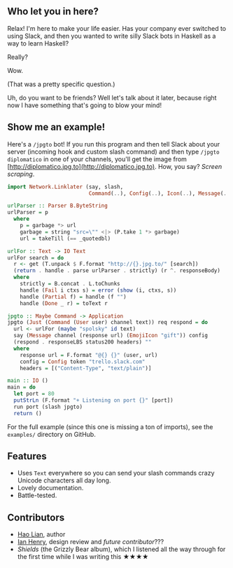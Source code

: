 ## Who let you in here?

Relax! I'm here to make your life easier. Has your company ever switched to using Slack, and then you wanted to write silly Slack bots in Haskell as a way to learn Haskell?

Really?

Wow.

(That was a pretty specific question.)

Uh, do you want to be friends? Well let's talk about it later, because right now I have something that's going to blow your mind!

## Show me an example!

Here's a `/jpgto` bot! If you run this program and then tell Slack
about your server (incoming hook and custom slash command) and then
type `/jpgto diplomatico` in one of your channels, you'll get the
image from [http://diplomatico.jpg.to](http://diplomatico.jpg.to). How, you say? _Screen scraping_.

```haskell
import Network.Linklater (say, slash,
                          Command(..), Config(..), Icon(..), Message(..), User(..))

urlParser :: Parser B.ByteString
urlParser = p
  where
    p = garbage *> url
    garbage = string "src=\"" <|> (P.take 1 *> garbage)
    url = takeTill (== _quotedbl)

urlFor :: Text -> IO Text
urlFor search = do
  r <- get (T.unpack $ F.format "http://{}.jpg.to/" [search])
  (return . handle . parse urlParser . strictly) (r ^. responseBody)
  where
    strictly = B.concat . L.toChunks
    handle (Fail i ctxs s) = error (show (i, ctxs, s))
    handle (Partial f) = handle (f "")
    handle (Done _ r) = toText r

jpgto :: Maybe Command -> Application
jpgto (Just (Command (User user) channel text)) req respond = do
  url <- urlFor (maybe "spolsky" id text)
  say (Message channel (response url) (EmojiIcon "gift")) config
  (respond . responseLBS status200 headers) ""
  where
    response url = F.format "@{} {}" (user, url)
    config = Config token "trello.slack.com"
    headers = [("Content-Type", "text/plain")]

main :: IO ()
main = do
  let port = 80
  putStrLn (F.format "+ Listening on port {}" [port])
  run port (slash jpgto)
  return ()
```

For the full example (since this one is missing a ton of imports), see
the `examples/` directory on GitHub.

## Features

* Uses `Text` everywhere so you can send your slash commands crazy Unicode characters all day long.
* Lovely documentation.
* Battle-tested.


## Contributors

* [Hao Lian](https://hao.codes), author
* [Ian Henry](https://ianthehenry.com), design review and _future contributor_???
* *Shields* (the Grizzly Bear album), which I listened all the way through for the first time while I was writing this ★★★★
